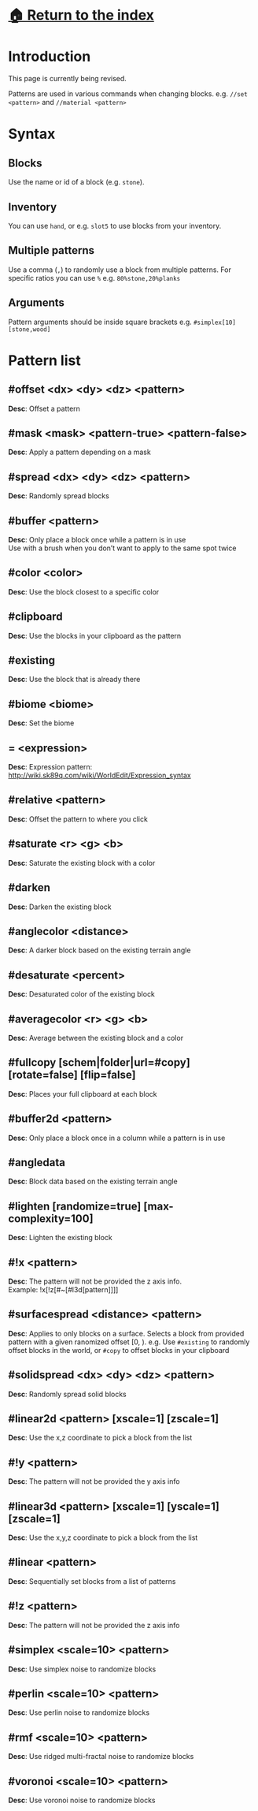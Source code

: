 # [🏠 Return to the index](#../README.adoc)

# Introduction

This page is currently being revised.

Patterns are used in various commands when changing blocks. e.g.
`//set <pattern>` and `//material <pattern>`

# Syntax

## Blocks

Use the name or id of a block (e.g. `stone`).

## Inventory

You can use `hand`, or e.g. `slot5` to use blocks from your inventory.

## Multiple patterns

Use a comma (`,`) to randomly use a block from multiple patterns. For
specific ratios you can use `%` e.g. `80%stone,20%planks`

## Arguments

Pattern arguments should be inside square brackets e.g.
`#simplex[10][stone,wood]`

# Pattern list

## \#offset &lt;dx&gt; &lt;dy&gt; &lt;dz&gt; &lt;pattern&gt;

**Desc**: Offset a pattern

## \#mask &lt;mask&gt; &lt;pattern-true&gt; &lt;pattern-false&gt;

**Desc**: Apply a pattern depending on a mask

## \#spread &lt;dx&gt; &lt;dy&gt; &lt;dz&gt; &lt;pattern&gt;

**Desc**: Randomly spread blocks

## \#buffer &lt;pattern&gt;

**Desc**: Only place a block once while a pattern is in use  
Use with a brush when you don’t want to apply to the same spot twice

## \#color &lt;color&gt;

**Desc**: Use the block closest to a specific color

## \#clipboard

**Desc**: Use the blocks in your clipboard as the pattern

## \#existing

**Desc**: Use the block that is already there

## \#biome &lt;biome&gt;

**Desc**: Set the biome

## = &lt;expression&gt;

**Desc**: Expression pattern:
<http://wiki.sk89q.com/wiki/WorldEdit/Expression_syntax>

## \#relative &lt;pattern&gt;

**Desc**: Offset the pattern to where you click

## \#saturate &lt;r&gt; &lt;g&gt; &lt;b&gt;

**Desc**: Saturate the existing block with a color

## \#darken

**Desc**: Darken the existing block

## \#anglecolor &lt;distance&gt;

**Desc**: A darker block based on the existing terrain angle

## \#desaturate &lt;percent&gt;

**Desc**: Desaturated color of the existing block

## \#averagecolor &lt;r&gt; &lt;g&gt; &lt;b&gt;

**Desc**: Average between the existing block and a color

## \#fullcopy \[schem|folder|url=#copy\] \[rotate=false\] \[flip=false\]

**Desc**: Places your full clipboard at each block

## \#buffer2d &lt;pattern&gt;

**Desc**: Only place a block once in a column while a pattern is in use

## \#angledata

**Desc**: Block data based on the existing terrain angle

## \#lighten \[randomize=true\] \[max-complexity=100\]

**Desc**: Lighten the existing block

## \#!x &lt;pattern&gt;

**Desc**: The pattern will not be provided the z axis info.  
Example: !x\[!z\[#~\[#l3d\[pattern\]\]\]\]

## \#surfacespread &lt;distance&gt; &lt;pattern&gt;

**Desc**: Applies to only blocks on a surface. Selects a block from
provided pattern with a given ranomized offset \[0, ). e.g. Use
`#existing` to randomly offset blocks in the world, or `#copy` to offset
blocks in your clipboard

## \#solidspread &lt;dx&gt; &lt;dy&gt; &lt;dz&gt; &lt;pattern&gt;

**Desc**: Randomly spread solid blocks

## \#linear2d &lt;pattern&gt; \[xscale=1\] \[zscale=1\]

**Desc**: Use the x,z coordinate to pick a block from the list

## \#!y &lt;pattern&gt;

**Desc**: The pattern will not be provided the y axis info

## \#linear3d &lt;pattern&gt; \[xscale=1\] \[yscale=1\] \[zscale=1\]

**Desc**: Use the x,y,z coordinate to pick a block from the list

## \#linear &lt;pattern&gt;

**Desc**: Sequentially set blocks from a list of patterns

## \#!z &lt;pattern&gt;

**Desc**: The pattern will not be provided the z axis info

## \#simplex &lt;scale=10&gt; &lt;pattern&gt;

**Desc**: Use simplex noise to randomize blocks

## \#perlin &lt;scale=10&gt; &lt;pattern&gt;

**Desc**: Use perlin noise to randomize blocks

## \#rmf &lt;scale=10&gt; &lt;pattern&gt;

**Desc**: Use ridged multi-fractal noise to randomize blocks

## \#voronoi &lt;scale=10&gt; &lt;pattern&gt;

**Desc**: Use voronoi noise to randomize blocks
